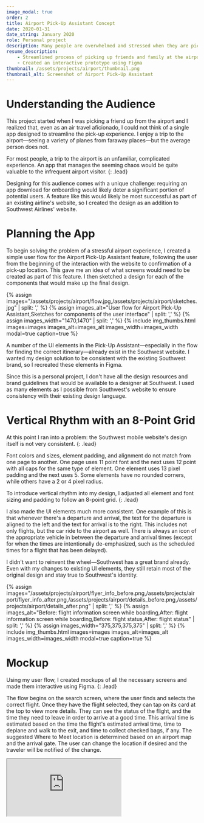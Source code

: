 ```yaml
---
image_modal: true
order: 2
title: Airport Pick-Up Assistant Concept
date: 2020-01-31
date_string: January 2020
role: Personal project
description: Many people are overwhelmed and stressed when they are picking up friends and family at an airport. Existing travel apps cater to the traveler—not for people who would pick them up. I added features to the existing Southwest Airlines website to make the pick-up experience less stressful. The user can receive flight status notifications, directions on how to get to the airport, and see the best place to meet the traveler.
resume_description:
    - Streamlined process of picking up friends and family at the airport with added features to Southwest Airlines mobile website, integrating with existing brand
    - Created an interactive prototype using Figma
thumbnail: /assets/projects/airport/thumbnail.png
thumbnail_alt: Screenshot of Airport Pick-Up Assistant
---
```

# Understanding the Audience

This project started when I was picking a friend up from the airport and I realized that, even as an air travel aficionado, I could not think of a single app designed to streamline the pick-up experience. I enjoy a trip to the airport—seeing a variety of planes from faraway places—but the average person does not.

For most people, a trip to the airport is an unfamiliar, complicated experience. An app that manages the seeming chaos would be quite valuable to the infrequent airport visitor.
{: .lead}

Designing for this audience comes with a unique challenge: requiring an app download for onboarding would likely deter a significant portion of potential users. A feature like this would likely be most successful as part of an existing airline's website, so I created the design as an addition to Southwest Airlines' website.

# Planning the App
To begin solving the problem of a stressful airport experience, I created a simple user flow for the Airport Pick-Up Assistant feature, following the user from the beginning of the interaction with the website to confirmation of a pick-up location. This gave me an idea of what screens would need to be created as part of this feature. I then sketched a design for each of the components that would make up the final design.

{% assign images="/assets/projects/airport/flow.jpg,/assets/projects/airport/sketches.jpg" | split: ',' %}
{% assign images_alt="User flow for Airport Pick-Up Assistant,Sketches for components of the user interface" | split: ',' %}
{% assign images_width="1470,1470" | split: ',' %}
{% include img_thumbs.html images=images images_alt=images_alt images_width=images_width modal=true caption=true %}    

A number of the UI elements in the Pick-Up Assistant—especially in the flow for finding the correct itinerary—already exist in the Southwest website. I wanted my design solution to be consistent with the existing Southwest brand, so I recreated these elements in Figma.

Since this is a personal project, I don't have all the design resources and brand guidelines that would be available to a designer at Southwest. I used as many elements as I possible from Southwest's website to ensure consistency with their existing design language.

# Vertical Rhythm with an 8-Point Grid
At this point I ran into a problem: the Southwest mobile website's design itself is not very consistent.
{: .lead}

Font colors and sizes, element padding, and alignment do not match from one page to another. One page uses 11 point font and the next uses 12 point with all caps for the same type of element. One element uses 13 pixel padding and the next uses 5. Some elements have no rounded corners, while others have a 2 or 4 pixel radius.

To introduce vertical rhythm into my design, I adjusted all element and font sizing and padding to follow an 8-point grid.
{: .lead}

I also made the UI elements much more consistent. One example of this is that whenever there's a departure and arrival, the text for the departure is aligned to the left and the text for arrival is to the right. This includes not only flights, but the car ride to the airport as well. There is always an icon of the appropriate vehicle in between the departure and arrival times (except for when the times are intentionally de-emphasized, such as the scheduled times for a flight that has been delayed).

I didn't want to reinvent the wheel—Southwest has a great brand already. Even with my changes to existing UI elements, they still retain most of the original design and stay true to Southwest's identity.

{% assign images="/assets/projects/airport/flyer_info_before.png,/assets/projects/airport/flyer_info_after.png,/assets/projects/airport/details_before.png,/assets/projects/airport/details_after.png" | split: ',' %}
{% assign images_alt="Before: flight information screen while boarding,After: flight information screen while boarding,Before: flight status,After: flight status" | split: ',' %}
{% assign images_width="375,375,375,375" | split: ',' %}
{% include img_thumbs.html images=images images_alt=images_alt images_width=images_width modal=true caption=true %} 

# Mockup
Using my user flow, I created mockups of all the necessary screens and made them interactive using Figma.
{: .lead}

The flow begins on the search screen, where the user finds and selects the correct flight. Once they have the flight selected, they can tap on its card at the top to view more details. They can see the status of the flight, and the time they need to leave in order to arrive at a good time. This arrival time is estimated based on the time the flight's estimated arrival time, time to deplane and walk to the exit, and time to collect checked bags, if any. The suggested Where to Meet location is determined based on an airport map and the arrival gate. The user can change the location if desired and the traveler will be notified of the change.

<div class="row justify-content-center">
    <div class="col-10 col-md-7">
        <div class="embed-responsive embed-responsive-9by16">
            <iframe class="embed-responsive-item" src="https://www.figma.com/embed?embed_host=share&url=https%3A%2F%2Fwww.figma.com%2Fproto%2FDdkecWFExTBbTQexpf3Eqz%2FPick-Up-Assistant%3F%26scaling%3Dcontain" allowfullscreen></iframe>
        </div>
    </div>
</div>